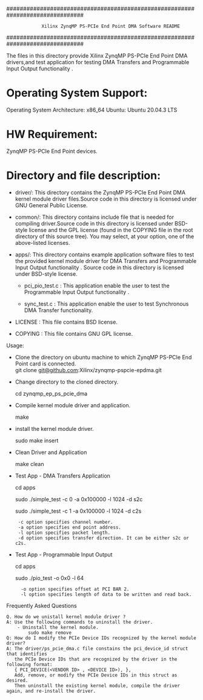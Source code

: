 ###############################################################################

                 Xilinx ZynqMP PS-PCIe End Point DMA Software README

###############################################################################

The files in this directory provide Xilinx ZynqMP PS-PCIe End Point DMA drivers,and test application for testing  DMA Transfers and Programmable Input Output functionality .

Operating System Support:
=========================
Operating System Architecture: x86_64
Ubuntu:		Ubuntu 20.04.3 LTS

HW Requirement:
===============
ZynqMP PS-PCIe End Point devices.


Directory and file description:
===============================
 - driver/: This directory contains the ZynqMP PS-PCIe End Point DMA kernel module
       driver files.Source code in this directory is licensed under GNU General Public License.

 - common/: This directory contains  include file that is needed for
	compiling driver.Source code in this directory is licensed under BSD-style license and the GPL license (found in the COPYING file in the root directory of this source tree).
        You may select, at your option, one of the above-listed licenses.

 - apps/: This directory contains example application software  files to test the
	provided kernel module driver for DMA Transfers and Programmable Input Output functionality .
         Source code in this directory is licensed under BSD-style license.
	

	 - pci_pio_test.c :
		 This application enable the user to test the Programmable Input Output functionality .
	
	 - sync_test.c :
	 This application enable the user to test Synchronous DMA Transfer functionality. 
	 
 - LICENSE : This file contains BSD license.																	

 - COPYING : This file contains GNU GPL license.			 

Usage:																				

		
 - Clone the directory on ubuntu machine to which ZynqMP PS-PCIe End Point card is connected.												      
			git clone git@github.com:Xilinx/zynqmp-pspcie-epdma.git
	
 - Change directory to the cloned directory.																	
 	
	cd zynqmp_ep_ps_pcie_dma
 - Compile  kernel module driver and application.																

	make
 - install the kernel module driver.																		

	sudo make insert
 - Clean Driver and Application

	make clean
 - Test App - DMA Transfers Application

	cd apps

	sudo ./simple_test -c 0 -a 0x100000 -l 1024 -d s2c

	sudo ./simple_test -c 1 -a 0x100000 -l 1024 -d c2s

		-c option specifies channel number.
		-a option specifies end point address.
		-l option specifies packet length.
		-d option specifies transfer direction. It can be either s2c or c2s.

- Test App - Programmable Input Output

	cd apps

	sudo ./pio_test -o 0x0 -l 64	

		-o option specifies offset at PCI BAR 2.
		-l option specifies length of data to be written and read back.		

Frequently Asked Questions                                                                                                                                                             

	Q. How do we unistall kernel module driver ? 																
	A: Use the following commands to uninstall the driver.																
		- Uninstall the kernel module.																		
			sudo make remove  																			
	Q: How do I modify the PCIe Device IDs recognized by the kernel module driver?												
	A: The driver/ps_pcie_dma.c file constains the pci_device_id struct that identifies												
	   the PCIe Device IDs that are recognized by the driver in the following format:												
	   { PCI_DEVICE(<VENDOR ID> , <DEVICE ID>), },																	
	   Add, remove, or modify the PCIe Device IDs in this struct as desired. 													
	   Then uninstall the existing kernel module, compile the driver again, and re-install the driver.
